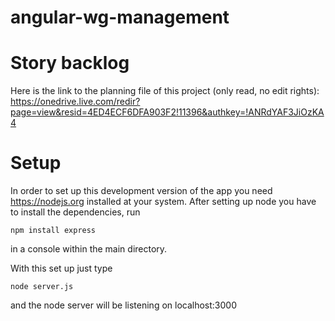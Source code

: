 # angular-wg-management

# Story backlog
Here is the link to the planning file of this project (only read, no edit rights): https://onedrive.live.com/redir?page=view&resid=4ED4ECF6DFA903F2!11396&authkey=!ANRdYAF3JiOzKA4

# Setup
In order to set up this development version of the app you need https://nodejs.org installed at your system.
After setting up node you have to install the dependencies, run
```
npm install express
```
in a console within the main directory.


With this set up just type
```
node server.js
```
and the node server will be listening on localhost:3000